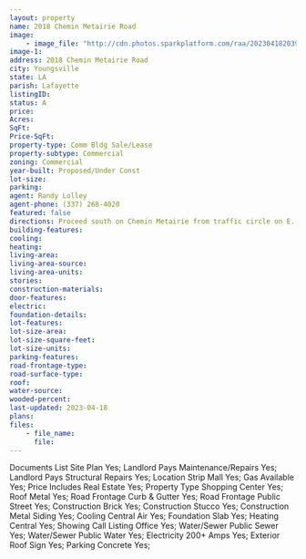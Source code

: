 ```yaml
---
layout: property
name: 2018 Chemin Metairie Road
image:
    - image_file: "http://cdn.photos.sparkplatform.com/raa/20230418203957152691000000.jpg"
image-1:
address: 2018 Chemin Metairie Road
city: Youngsville
state: LA
parish: Lafayette
listingID: 
status: A
price: 
Acres: 
SqFt: 
Price-SqFt: 
property-type: Comm Bldg Sale/Lease
property-subtype: Commercial
zoning: Commercial
year-built: Proposed/Under Const
lot-size: 
parking: 
agent: Randy Lolley
agent-phone: (337) 268-4020
featured: false
directions: Proceed south on Chemin Metairie from traffic circle on E. Milton property on right side of road sign on property.
building-features: 
cooling: 
heating: 
living-area: 
living-area-source: 
living-area-units: 
stories: 
construction-materials: 
door-features: 
electric: 
foundation-details: 
lot-features: 
lot-size-area: 
lot-size-square-feet: 
lot-size-units: 
parking-features: 
road-frontage-type: 
road-surface-type: 
roof: 
water-source: 
wooded-percent: 
last-updated: 2023-04-18
plans: 
files:
    - file_name:
      file:
---
```

Documents List	Site Plan	Yes;
Landlord Pays	Maintenance/Repairs	Yes;
Landlord Pays	Structural Repairs	Yes;
Location	Strip Mall	Yes;
Gas	Available	Yes;
Price Includes	Real Estate	Yes;
Property Type	Shopping Center	Yes;
Roof	Metal	Yes;
Road Frontage	Curb & Gutter	Yes;
Road Frontage	Public Street	Yes;
Construction	Brick	Yes;
Construction	Stucco	Yes;
Construction	Metal Siding	Yes;
Cooling	Central Air	Yes;
Foundation	Slab	Yes;
Heating	Central	Yes;
Showing	Call Listing Office	Yes;
Water/Sewer	Public Sewer	Yes;
Water/Sewer	Public Water	Yes;
Electricity	200+ Amps	Yes;
Exterior	Roof Sign	Yes;
Parking	Concrete	Yes;

